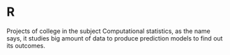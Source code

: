 # R
Projects of college in the subject Computational statistics, as the name says, it studies big amount of data to produce prediction models to find out its outcomes.
